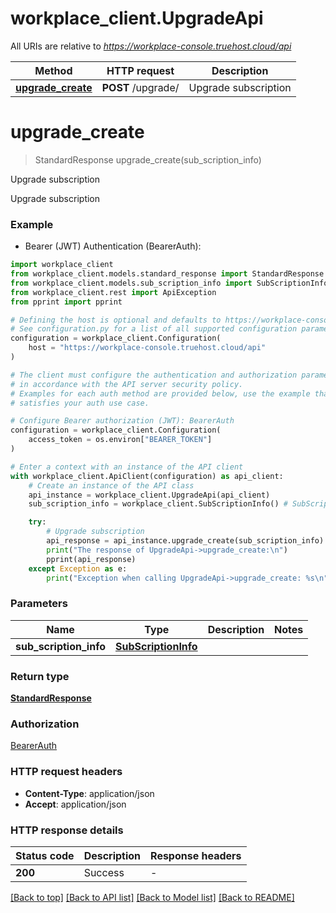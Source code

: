 # workplace_client.UpgradeApi

All URIs are relative to *https://workplace-console.truehost.cloud/api*

Method | HTTP request | Description
------------- | ------------- | -------------
[**upgrade_create**](UpgradeApi.md#upgrade_create) | **POST** /upgrade/ | Upgrade subscription


# **upgrade_create**
> StandardResponse upgrade_create(sub_scription_info)

Upgrade subscription

Upgrade subscription

### Example

* Bearer (JWT) Authentication (BearerAuth):

```python
import workplace_client
from workplace_client.models.standard_response import StandardResponse
from workplace_client.models.sub_scription_info import SubScriptionInfo
from workplace_client.rest import ApiException
from pprint import pprint

# Defining the host is optional and defaults to https://workplace-console.truehost.cloud/api
# See configuration.py for a list of all supported configuration parameters.
configuration = workplace_client.Configuration(
    host = "https://workplace-console.truehost.cloud/api"
)

# The client must configure the authentication and authorization parameters
# in accordance with the API server security policy.
# Examples for each auth method are provided below, use the example that
# satisfies your auth use case.

# Configure Bearer authorization (JWT): BearerAuth
configuration = workplace_client.Configuration(
    access_token = os.environ["BEARER_TOKEN"]
)

# Enter a context with an instance of the API client
with workplace_client.ApiClient(configuration) as api_client:
    # Create an instance of the API class
    api_instance = workplace_client.UpgradeApi(api_client)
    sub_scription_info = workplace_client.SubScriptionInfo() # SubScriptionInfo | 

    try:
        # Upgrade subscription
        api_response = api_instance.upgrade_create(sub_scription_info)
        print("The response of UpgradeApi->upgrade_create:\n")
        pprint(api_response)
    except Exception as e:
        print("Exception when calling UpgradeApi->upgrade_create: %s\n" % e)
```



### Parameters


Name | Type | Description  | Notes
------------- | ------------- | ------------- | -------------
 **sub_scription_info** | [**SubScriptionInfo**](SubScriptionInfo.md)|  | 

### Return type

[**StandardResponse**](StandardResponse.md)

### Authorization

[BearerAuth](../README.md#BearerAuth)

### HTTP request headers

 - **Content-Type**: application/json
 - **Accept**: application/json

### HTTP response details

| Status code | Description | Response headers |
|-------------|-------------|------------------|
**200** | Success |  -  |

[[Back to top]](#) [[Back to API list]](../README.md#documentation-for-api-endpoints) [[Back to Model list]](../README.md#documentation-for-models) [[Back to README]](../README.md)

